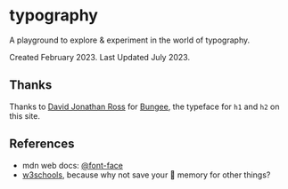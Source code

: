 # typography

A playground to explore &amp; experiment in the world of typography.

Created February 2023.
Last Updated July 2023.

## Thanks

Thanks to [David Jonathan Ross](https://djr.com/) for [Bungee](https://djr.com/bungee), the typeface for `h1` and `h2` on this site.

## References

- mdn web docs: [@font-face](https://developer.mozilla.org/en-US/docs/Web/CSS/@font-face)
- [w3schools](https://www.w3schools.com/), because why not save your 🧠 memory for other things?
